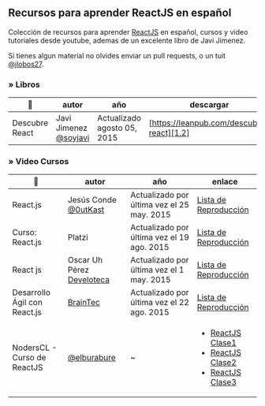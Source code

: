 ## Recursos para aprender ReactJS en español

Colección de recursos para aprender [ReactJS][1] en español, cursos y video tutoriales desde youtube, ademas de un excelente libro de Javi Jimenez.

Si tienes algun material no olvides enviar un pull requests, o un tuit [@jlobos27][2].

[1]: https://facebook.github.io/react/
[2]: https://twitter.com/jlobos27

### » Libros

| :rocket: | autor | año | descargar |
| -------- | ----- | --- | --------- |
| Descubre React | Javi Jimenez [@soyjavi][1.1] | Actualizado agosto 05, 2015 | [https://leanpub.com/descubre-react][1.2] |


[1.1]: https://twitter.com/soyjavi
[1.2]: https://leanpub.com/descubre-react


### » Video Cursos

| :rocket: | autor | año | enlace |
| -------- | ----- | --- | ------ |
| React.js | Jesús Conde [@0utKast][v1.1] | Actualizado por última vez el 25 may. 2015 | [Lista de Reproducción][v1.2] |
| Curso: React.js | Platzi | Actualizado por última vez el 19 ago. 2015 | [Lista de Reproducción][v2.2] |
| React js | Oscar Uh Pérez [Develoteca][v3.1]  | Actualizado por última vez el 1 may. 2015 | [Lista de Reproducción][v3.2] |
| Desarrollo Ágil con React.js | [BrainTec][v4.1] | Actualizado por última vez el 22 ago. 2015 | [Lista de Reproducción][v4.2] |
| NodersCL - Curso de ReactJS | [@elburabure][v5.1] | ~ | <ul><li>[ReactJS Clase1][v5.2]</li><li>[ReactJS Clase2][v5.3]</li><li>[ReactJS Clase3][v5.4]</li></ul> |

[v1.1]: https://twitter.com/0utKast
[v1.2]: https://www.youtube.com/playlist?list=PLEtcGQaT56ci0QiNycpR8mXWeaXcZn5yA
[v2.1]: null
[v2.2]: https://www.youtube.com/playlist?list=PLa28R7QEiMblX90sGz23mLhHq5X_JzSmi
[v3.1]: http://develoteca.com/
[v3.2]: https://www.youtube.com/playlist?list=PLSuKjujFoGJ2XwyfRvH2nvJ44gvxBEPOd
[v4.1]: https://www.facebook.com/braintec.la
[v4.2]: https://www.youtube.com/playlist?list=PLnW2LExoie2XEAFmCxlHhKCG6qj4G_CfB
[v5.1]: https://twitter.com/elburabure
[v5.2]: https://youtu.be/8zNZbx6ioDk
[v5.3]: https://youtu.be/nl89wj1NNOU
[v5.4]: https://youtu.be/JBiAjcLJWew

